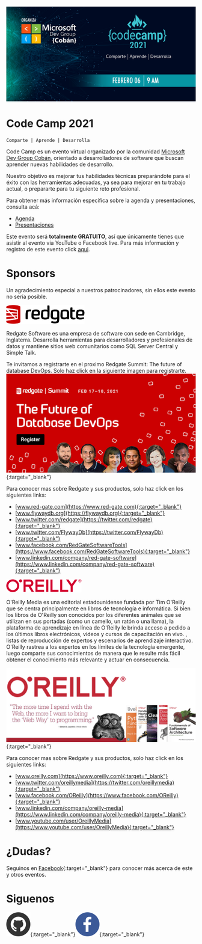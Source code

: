 ![Header](./CC.jpg)
# Code Camp 2021
```
Comparte | Aprende | Desarrolla
```

Code Camp es un evento virtual organizado por la comunidad [Microsoft Dev Group Cobán](https://www.facebook.com/groups/MsDevGroupCoban), orientado a desarrolladores de software que buscan aprender nuevas habilidades de desarrollo.

Nuestro objetivo es mejorar tus habilidades técnicas preparándote para el éxito con las herramientas adecuadas, ya sea para mejorar en tu trabajo actual, o prepararte para tu siguiente reto profesional.


Para obtener más información específica sobre la agenda y presentaciones, consulta acá:
* [Agenda](Agenda.md)
* [Presentaciones](Presentaciones.md)

Este evento será **totalmente GRATUITO**, así que únicamente tienes que asistir al evento via YouTube o Facebook live.
Para más información y registro de este evento click [aqui](https://codecamp-2021.eventbrite.com).  


# Sponsors

Un agradecimiento especial a nuestros patrocinadores, sin ellos este evento no sería posible.

![image](./Files/redgate.png) 

Redgate Software es una empresa de software con sede en Cambridge, Inglaterra. Desarrolla herramientas para desarrolladores y profesionales de datos y mantiene sitios web comunitarios como SQL Server Central y Simple Talk.  

Te invitamos a registrarte en el proximo Redgate Summit: The future of database DevOps. Solo haz click en la siguiente imagen para registrarte.  
[![N|Solid](./Files/redgate-summit-small.jpg)](https://www.red-gate.com/hub/events/redgate-summit-the-future-of-database-devops){:target="_blank"}

Para conocer mas sobre Redgate y sus productos, solo haz click en los siguientes links:
* [www.red-gate.com](https://www.red-gate.com){:target="_blank"}
* [www.flywaydb.org](https://flywaydb.org){:target="_blank"}
* [www.twitter.com/redgate](https://twitter.com/redgate){:target="_blank"}
* [www.twitter.com/FlywayDb](https://twitter.com/FlywayDb){:target="_blank"}
* [www.facebook.com/RedGateSoftwareTools](https://www.facebook.com/RedGateSoftwareTools){:target="_blank"}
* [www.linkedin.com/company/red-gate-software](https://www.linkedin.com/company/red-gate-software){:target="_blank"}

![image](./Files/oreilly.png) 

O'Reilly Media es una editorial estadounidense fundada por Tim O'Reilly que se centra principalmente en libros de tecnología e informática. Si bien los libros de O'Reilly son conocidos por los diferentes animales que se utilizan en sus portadas (como un camello, un ratón o una llama), la plataforma de aprendizaje en línea de O'Reilly le brinda acceso a pedido a los últimos libros electrónicos, videos y cursos de capacitación en vivo. , listas de reproducción de expertos y escenarios de aprendizaje interactivo. O'Reilly rastrea a los expertos en los límites de la tecnología emergente, luego comparte sus conocimientos de manera que le resulte más fácil obtener el conocimiento más relevante y actuar en consecuencia.

[![N|Solid](./Files/o-reilly-small.jpg)](https://www.oreilly.com){:target="_blank"}

Para conocer mas sobre Redgate y sus productos, solo haz click en los siguientes links:
* [www.oreilly.com](https://www.oreilly.com){:target="_blank"}
* [www.twitter.com/oreillymedia](https://twitter.com/oreillymedia){:target="_blank"}
* [www.facebook.com/OReilly](https://www.facebook.com/OReilly){:target="_blank"}
* [www.linkedin.com/company/oreilly-media](https://www.linkedin.com/company/oreilly-media){:target="_blank"}
* [www.youtube.com/user/OreillyMedia](https://www.youtube.com/user/OreillyMedia){:target="_blank"}

# ¿Dudas? 

Seguinos en [Facebook](https://www.facebook.com/groups/MsDevGroupCoban){:target="_blank"} para conocer más acerca de este y otros eventos.

# Siguenos
[![N|Solid](./Files/github.webp)](https://github.com/msdgc){:target="_blank"}[![N|Solid](./Files/fb.webp)](https://www.facebook.com/groups/MsDevGroupCoban){:target="_blank"}
